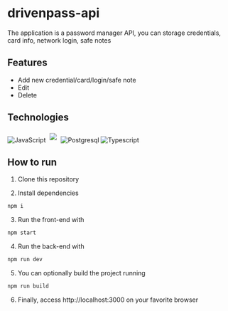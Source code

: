 # drivenpass-api
The application is a password manager API, you can storage credentials, card info, network login, safe notes

## Features
- Add new credential/card/login/safe note
- Edit
- Delete

## Technologies

  ![JavaScript](https://img.shields.io/badge/javascript-%23323330.svg?style=for-the-badge&logo=javascript&logoColor=%23F7DF1E)
   <img style='margin: 5px' src='https://img.shields.io/badge/Context-API-blue?style=for-the-badge&logo=appveyor'>
  ![Postgresql](https://img.shields.io/badge/PostgreSQL-316192?style=for-the-badge&logo=postgresql&logoColor=white)
  ![Typescript](https://img.shields.io/badge/TypeScript-007ACC?style=for-the-badge&logo=typescript&logoColor=white)

## How to run

1. Clone this repository

2. Install dependencies
```bash
npm i
```

3. Run the front-end with
```bash
npm start
```
4. Run the back-end with
```bash
npm run dev
```
5. You can optionally build the project running
```bash
npm run build
```
6. Finally, access http://localhost:3000 on your favorite browser

